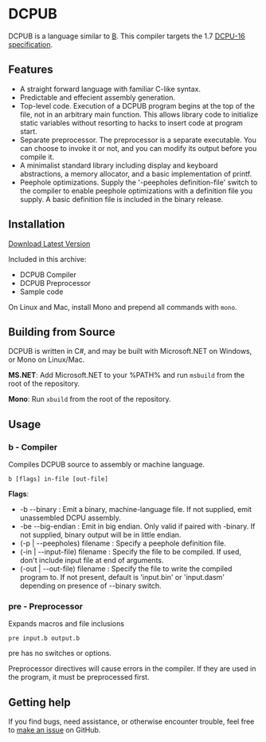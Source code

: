 # DCPUB

DCPUB is a language similar to [B](http://en.wikipedia.org/wiki/B_%28programming_language%29). This compiler targets the
1.7 [DCPU-16 specification](http://pastebin.com/raw.php?i=Q4JvQvnM).

## Features

* A straight forward language with familiar C-like syntax.
* Predictable and effecient assembly generation.
* Top-level code. Execution of a DCPUB program begins at the top of the file, not in an arbitrary main function. This allows
  library code to initialize static variables without resorting to hacks to insert code at program start.
* Separate preprocessor. The preprocessor is a separate executable. You can choose to invoke it or not, and you can modify
  its output before you compile it.
* A minimalist standard library including display and keyboard abstractions, a memory allocator, and a basic implementation
  of printf.
* Peephole optimizations. Supply the '-peepholes definition-file' switch to the compiler to enable peephole optimizations
  with a definition file you supply. A basic definition file is included in the binary release.

## Installation

[Download Latest Version](https://github.com/Blecki/DCPUB/blob/master/DCPUB%20release.zip?raw=true)

Included in this archive:

* DCPUB Compiler
* DCPUB Preprocessor
* Sample code

On Linux and Mac, install Mono and prepend all commands with `mono`.

## Building from Source

DCPUB is written in C#, and may be built with Microsoft.NET on Windows, or Mono on Linux/Mac.

**MS.NET**: Add Microsoft.NET to your %PATH% and run `msbuild` from the root of the repository.

**Mono**: Run `xbuild` from the root of the repository.

## Usage

### b - Compiler

Compiles DCPUB source to assembly or machine language.

    b [flags] in-file [out-file]

**Flags**:

* -b --binary : Emit a binary, machine-language file. If not supplied, emit unassembled DCPU assembly.
* -be --big-endian : Emit in big endian. Only valid if paired with -binary. If not supplied, binary output will be in little endian.
* (-p | --peepholes) filename : Specify a peephole definition file.
* (-in | --input-file) filename : Specify the file to be compiled. If used, don't include input file at end of arguments.
* (-out | --out-file) filename : Specify the file to write the compiled program to. If not present, default is 'input.bin' or 'input.dasm' depending on presence of --binary switch.

### pre - Preprocessor

Expands macros and file inclusions

    pre input.b output.b

pre has no switches or options.

Preprocessor directives will cause errors in the compiler. If they are used in the program, it must be preprocessed first.

## Getting help

If you find bugs, need assistance, or otherwise encounter trouble, feel free to [make an issue](https://github.com/Blecki/DCPUB/issues) on GitHub.
